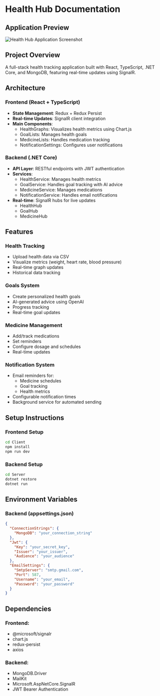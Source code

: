 # Health Hub Documentation

## Application Preview

![Health Hub Application Screenshot](https://i.imgur.com/mZCTro3.png)

## Project Overview

A full-stack health tracking application built with React, TypeScript, .NET Core, and MongoDB, featuring real-time updates using SignalR.

## Architecture

### Frontend (React + TypeScript)

- **State Management**: Redux + Redux Persist
- **Real-time Updates**: SignalR client integration
- **Main Components**:
  - HealthGraphs: Visualizes health metrics using Chart.js
  - GoalLists: Manages health goals
  - MedicineLists: Handles medication tracking
  - NotificationSettings: Configures user notifications

### Backend (.NET Core)

- **API Layer**: RESTful endpoints with JWT authentication
- **Services**:
  - HealthService: Manages health metrics
  - GoalService: Handles goal tracking with AI advice
  - MedicineService: Manages medications
  - NotificationService: Handles email notifications
- **Real-time**: SignalR hubs for live updates
  - HealthHub
  - GoalHub
  - MedicineHub

## Features

### Health Tracking

- Upload health data via CSV
- Visualize metrics (weight, heart rate, blood pressure)
- Real-time graph updates
- Historical data tracking

### Goals System

- Create personalized health goals
- AI-generated advice using OpenAI
- Progress tracking
- Real-time goal updates

### Medicine Management

- Add/track medications
- Set reminders
- Configure dosage and schedules
- Real-time updates

### Notification System

- Email reminders for:
  - Medicine schedules
  - Goal tracking
  - Health metrics
- Configurable notification times
- Background service for automated sending

## Setup Instructions

### Frontend Setup

```bash
cd Client
npm install
npm run dev
```

### Backend Setup

```bash
cd Server
dotnet restore
dotnet run
```

## Environment Variables

### Backend (appsettings.json)

```json
{
  "ConnectionStrings": {
    "MongoDB": "your_connection_string"
  },
  "Jwt": {
    "Key": "your_secret_key",
    "Issuer": "your_issuer",
    "Audience": "your_audience"
  },
  "EmailSettings": {
    "SmtpServer": "smtp.gmail.com",
    "Port": 587,
    "Username": "your_email",
    "Password": "your_password"
  }
}
```

## Dependencies

### Frontend:

- @microsoft/signalr
- chart.js
- redux-persist
- axios

### Backend:

- MongoDB.Driver
- MailKit
- Microsoft.AspNetCore.SignalR
- JWT Bearer Authentication
